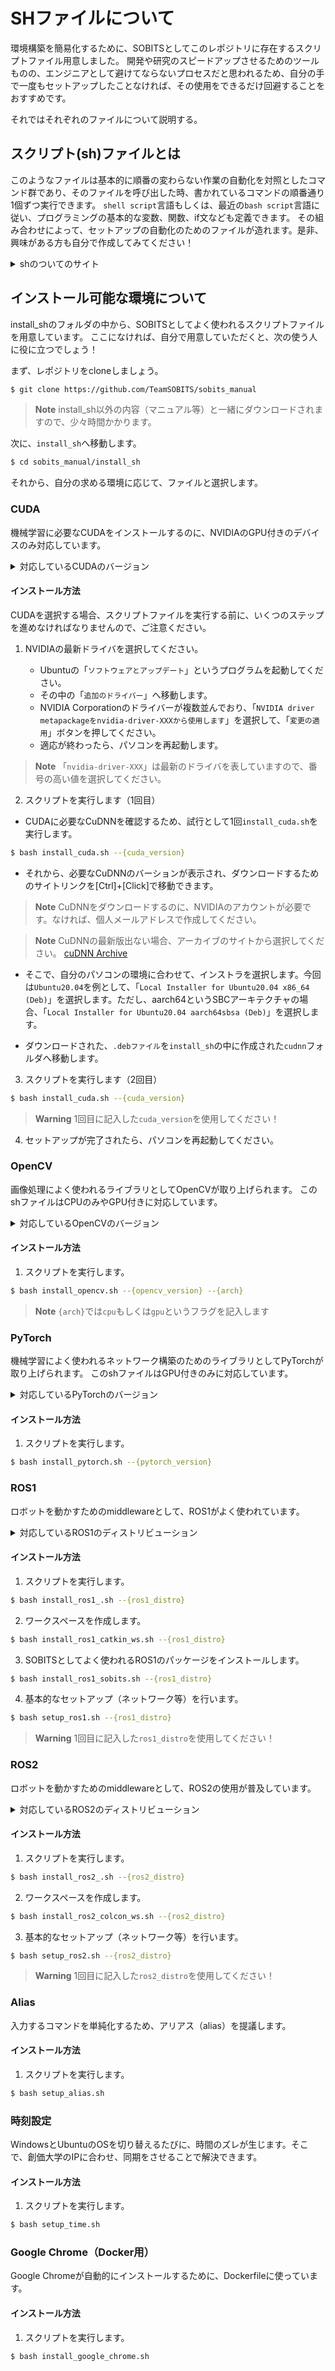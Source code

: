 # SHファイルについて

環境構築を簡易化するために、SOBITSとしてこのレポジトリに存在するスクリプトファイル用意しました。
開発や研究のスピードアップさせるためのツールものの、エンジニアとして避けてならないプロセスだと思われるため、自分の手で一度もセットアップしたことなければ、その使用をできるだけ回避することをおすすめです。

それではそれぞれのファイルについて説明する。

## スクリプト(sh)ファイルとは

このようなファイルは基本的に順番の変わらない作業の自動化を対照としたコマンド群であり、そのファイルを呼び出した時、書かれているコマンドの順番通り1個ずつ実行できます。
`shell script`言語もしくは、最近の`bash script`言語に従い、プログラミングの基本的な変数、関数、if文なども定義できます。
その組み合わせによって、セットアップの自動化のためのファイルが造れます。是非、興味がある方も自分で作成してみてください！


<details><summary>shのついてのサイト</summary>
<p>

- [Bash Scriptの作法](https://qiita.com/autotaker1984/items/bc758fcf368c1a167353)

</p>
</details>

## インストール可能な環境について

install_shのフォルダの中から、SOBITSとしてよく使われるスクリプトファイルを用意しています。
ここになければ、自分で用意していただくと、次の使う人に役に立つでしょう！

まず、レポジトリをcloneしましょう。
```bash
$ git clone https://github.com/TeamSOBITS/sobits_manual
```

> **Note**
> install_sh以外の内容（マニュアル等）と一緒にダウンロードされますので、少々時間かかります。

次に、`install_sh`へ移動します。
```bash
$ cd sobits_manual/install_sh
```

それから、自分の求める環境に応じて、ファイルと選択します。

### CUDA
機械学習に必要なCUDAをインストールするのに、NVIDIAのGPU付きのデバイスのみ対応しています。

<details><summary>対応しているCUDAのバージョン</summary>
<p>

- 11.8.0
- 11.7.1
- 11.6.2
- 11.6.1
- 11.6.0
- 11.3.0

</p>
</details>


#### インストール方法
CUDAを選択する場合、スクリプトファイルを実行する前に、いくつのステップを進めなければなりませんので、ご注意ください。

1. NVIDIAの最新ドライバを選択してください。

    - Ubuntuの「`ソフトウェアとアップデート`」というプログラムを起動してください。
    - その中の「`追加のドライバー`」へ移動します。
    - NVIDIA Corporationのドライバーが複数並んでおり、「`NVIDIA driver metapackageをnvidia-driver-XXXから使用します`」を選択して、「`変更の適用`」ボタンを押してください。
    - 適応が終わったら、パソコンを再起動します。

> **Note**
> 「`nvidia-driver-XXX`」は最新のドライバを表していますので、番号の高い値を選択してください。

2. スクリプトを実行します（1回目）

- CUDAに必要なCuDNNを確認するため、試行として1回`install_cuda.sh`を実行します。

```bash
$ bash install_cuda.sh --{cuda_version}
```
- それから、必要なCuDNNのバーションが表示され、ダウンロードするためのサイトリンクを[Ctrl]+[Click]で移動できます。

> **Note**
> CuDNNをダウンロードするのに、NVIDIAのアカウントが必要です。なければ、個人メールアドレスで作成してください。

> **Note**
> CuDNNの最新版出ない場合、アーカイブのサイトから選択してください。
> [cuDNN Archive](https://developer.nvidia.com/rdp/cudnn-archive)

- そこで、自分のパソコンの環境に合わせて、インストラを選択します。今回は`Ubuntu20.04`を例として、「`Local Installer for Ubuntu20.04 x86_64 (Deb)`」を選択します。ただし、aarch64というSBCアーキテクチャの場合、「`Local Installer for Ubuntu20.04 aarch64sbsa (Deb)`」を選択します。

- ダウンロードされた、`.debファイル`を`install_sh`の中に作成された`cudnn`フォルダへ移動します。

3. スクリプトを実行します（2回目）
```bash
$ bash install_cuda.sh --{cuda_version}
```
> **Warning**
> 1回目に記入した`cuda_version`を使用してください！

4. セットアップが完了されたら、パソコンを再起動してください。


### OpenCV
画像処理によく使われるライブラリとしてOpenCVが取り上げられます。
このshファイルはCPUのみやGPU付きに対応しています。

<details><summary>対応しているOpenCVのバージョン</summary>
<p>

- 4.6.0
- 4.5.5

> **Note**
> その他のバージョンもインストールできるが、動作確認が済ましていないため、自己責任で実行してください。

</p>
</details>

#### インストール方法
1. スクリプトを実行します。
```bash
$ bash install_opencv.sh --{opencv_version} --{arch}
```
> **Note**
> `{arch}`では`cpu`もしくは`gpu`というフラグを記入します


### PyTorch
機械学習によく使われるネットワーク構築のためのライブラリとしてPyTorchが取り上げられます。
このshファイルはGPU付きのみに対応しています。

<details><summary>対応しているPyTorchのバージョン</summary>
<p>

- 1.13.1
- 1.13.0
- 1.12.0
- 1.11.0
- 1.10.0
- 1.9.1
- 1.8.2
- 1.7.1

> **Note**
> その他のバージョンもインストールできるが、動作確認が済ましていないため、自己責任で実行してください。

</p>
</details>

#### インストール方法
1. スクリプトを実行します。
```bash
$ bash install_pytorch.sh --{pytorch_version}
```


### ROS1
ロボットを動かすためのmiddlewareとして、ROS1がよく使われています。

<details><summary>対応しているROS1のディストリビューション</summary>
<p>

- noetic
- melodic
- indigo
- kinetic

</p>
</details>

#### インストール方法
1. スクリプトを実行します。
```bash
$ bash install_ros1_.sh --{ros1_distro}
```

2. ワークスペースを作成します。
```bash
$ bash install_ros1_catkin_ws.sh --{ros1_distro}
```

3. SOBITSとしてよく使われるROS1のパッケージをインストールします。
```bash
$ bash install_ros1_sobits.sh --{ros1_distro}
```

4. 基本的なセットアップ（ネットワーク等）を行います。
```bash
$ bash setup_ros1.sh --{ros1_distro}
```

> **Warning**
> 1回目に記入した`ros1_distro`を使用してください！


### ROS2
ロボットを動かすためのmiddlewareとして、ROS2の使用が普及しています。

<details><summary>対応しているROS2のディストリビューション</summary>
<p>

- humble
- galactic
- foxy


</p>
</details>

#### インストール方法
1. スクリプトを実行します。
```bash
$ bash install_ros2_.sh --{ros2_distro}
```

2. ワークスペースを作成します。
```bash
$ bash install_ros2_colcon_ws.sh --{ros2_distro}
```

3. 基本的なセットアップ（ネットワーク等）を行います。
```bash
$ bash setup_ros2.sh --{ros2_distro}
```

> **Warning**
> 1回目に記入した`ros2_distro`を使用してください！


### Alias
入力するコマンドを単純化するため、アリアス（alias）を提議します。

#### インストール方法
1. スクリプトを実行します。
```bash
$ bash setup_alias.sh
```


### 時刻設定
WindowsとUbuntuのOSを切り替えるたびに、時間のズレが生じます。そこで、創価大学のIPに合わせ、同期をさせることで解決できます。

#### インストール方法
1. スクリプトを実行します。
```bash
$ bash setup_time.sh
```


### Google Chrome（Docker用）
Google Chromeが自動的にインストールするために、Dockerfileに使っています。

#### インストール方法
1. スクリプトを実行します。
```bash
$ bash install_google_chrome.sh
```